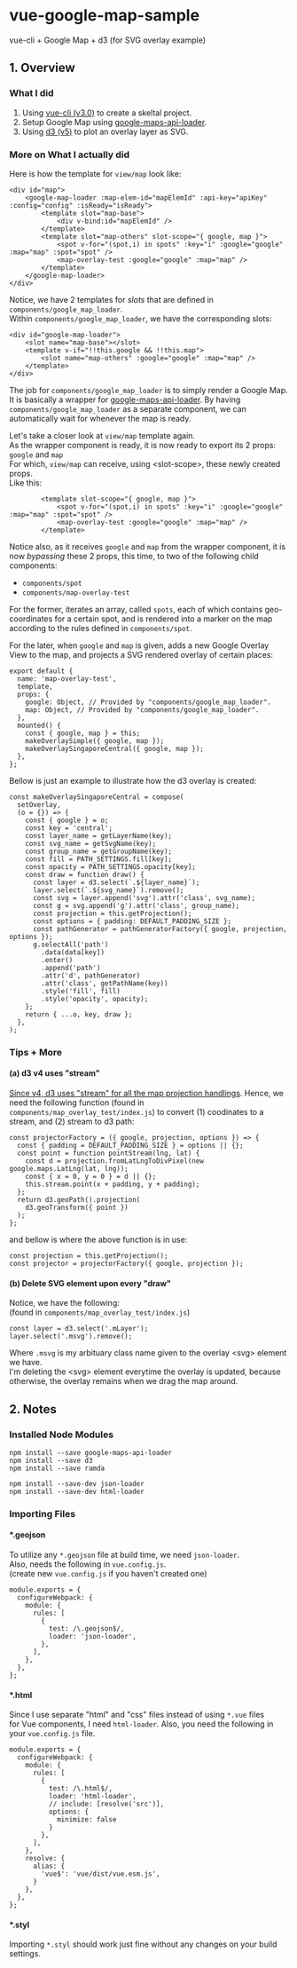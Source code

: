 # vue-google-map-sample

vue-cli + Google Map + d3 (for SVG overlay example)

## 1. Overview

### What I did

1. Using [vue-cli (v3.0)](https://github.com/vuejs/vue-cli) to create a skeltal project.
2. Setup Google Map using [google-maps-api-loader](https://github.com/laurencedorman/google-maps-api-loader).
3. Using [d3 (v5)](https://d3js.org/) to plot an overlay layer as SVG.

### More on What I actually did

Here is how the template for `view/map` look like:

```
<div id="map">
    <google-map-loader :map-elem-id="mapElemId" :api-key="apiKey" :config="config" :isReady="isReady">
        <template slot="map-base">
            <div v-bind:id="mapElemId" />
        </template>
        <template slot="map-others" slot-scope="{ google, map }">
            <spot v-for="(spot,i) in spots" :key="i" :google="google" :map="map" :spot="spot" />
            <map-overlay-test :google="google" :map="map" />
        </template>
    </google-map-loader>
</div>
```

Notice, we have 2 templates for *slots* that are defined in `components/google_map_loader`.  
Within `components/google_map_loader`, we have the corresponding slots:

```
<div id="google-map-loader">
    <slot name="map-base"></slot>
    <template v-if="!!this.google && !!this.map">
        <slot name="map-others" :google="google" :map="map" />
    </template>
</div>
```

The job for `components/google_map_loader` is to simply render a Google Map.
It is basically a wrapper for [google-maps-api-loader](https://github.com/laurencedorman/google-maps-api-loader).
By having `components/google_map_loader` as a separate component,
we can automatically wait for whenever the map is ready.

Let's take a closer look at `view/map` template again.  
As the wrapper component is ready, it is now ready to export its 2 props: `google` and `map`  
For which, `view/map` can receive, using &lt;slot-scope&gt;, these newly created props.  
Like this:

```
        <template slot-scope="{ google, map }">
            <spot v-for="(spot,i) in spots" :key="i" :google="google" :map="map" :spot="spot" />
            <map-overlay-test :google="google" :map="map" />
        </template>
```

Notice also, as it receives `google` and `map` from the wrapper component,
it is now *bypassing* these 2 props, this time, to two of the following child components:

- `components/spot`
- `components/map-overlay-test`

For the former, iterates an array, called `spots`,
each of which contains geo-coordinates for a certain spot,
and is rendered into a marker on the map
according to the rules defined in `components/spot`.

For the later, when `google` and `map` is given,
adds a new Google Overlay View to the map,
and projects a SVG rendered overlay of certain places:

```
export default {
  name: 'map-overlay-test',
  template,
  props: {
    google: Object, // Provided by "components/google_map_loader".
    map: Object, // Provided by "components/google_map_loader".
  },
  mounted() {
    const { google, map } = this;
    makeOverlaySimple({ google, map });
    makeOverlaySingaporeCentral({ google, map });
  },
};
```

Bellow is just an example to illustrate how the d3 overlay is created:

```
const makeOverlaySingaporeCentral = compose(
  setOverlay,
  (o = {}) => {
    const { google } = o;
    const key = 'central';
    const layer_name = getLayerName(key);
    const svg_name = getSvgName(key);
    const group_name = getGroupName(key);
    const fill = PATH_SETTINGS.fill[key];
    const opacity = PATH_SETTINGS.opacity[key];
    const draw = function draw() {
      const layer = d3.select(`.${layer_name}`);
      layer.select(`.${svg_name}`).remove();
      const svg = layer.append('svg').attr('class', svg_name);
      const g = svg.append('g').attr('class', group_name);
      const projection = this.getProjection();
      const options = { padding: DEFAULT_PADDING_SIZE };
      const pathGenerator = pathGeneratorFactory({ google, projection, options });
      g.selectAll('path')
        .data(data[key])
        .enter()
        .append('path')
        .attr('d', pathGenerator)
        .attr('class', getPathName(key))
        .style('fill', fill)
        .style('opacity', opacity);
    };
    return { ...o, key, draw };
  },
);
```


### Tips + More

#### (a) d3 v4 uses "stream"

[Since v4, d3 uses "stream" for all the map projection handlings](https://github.com/d3/d3-geo#streams).
Hence, we need the following function (found in `components/map_overlay_test/index.js`)
to convert (1) coodinates to a stream, and (2) stream to d3 path:

```
const projectorFactory = ({ google, projection, options }) => {
  const { padding = DEFAULT_PADDING_SIZE } = options || {};
  const point = function pointStream(lng, lat) {
    const d = projection.fromLatLngToDivPixel(new google.maps.LatLng(lat, lng));
    const { x = 0, y = 0 } = d || {};
    this.stream.point(x + padding, y + padding);
  };
  return d3.geoPath().projection(
    d3.geoTransform({ point })
  );
};
```

and bellow is where the above function is in use:

```
const projection = this.getProjection();
const projector = projectorFactory({ google, projection });
```

#### (b) Delete SVG element upon every "draw"

Notice, we have the following:  
(found in `components/map_overlay_test/index.js`)

```
const layer = d3.select('.mLayer');
layer.select('.msvg').remove();
```

Where `.msvg` is my arbituary class name given to the overlay &lt;svg&gt; element we have.  
I'm deleting the &lt;svg&gt; element everytime the overlay is updated,
because otherwise, the overlay remains when we drag the map around.



## 2. Notes

### Installed Node Modules

```
npm install --save google-maps-api-loader
npm install --save d3
npm install --save ramda

npm install --save-dev json-loader
npm install --save-dev html-loader
```

### Importing Files

#### *.geojson

To utilize any `*.geojson` file at build time, we need `json-loader`.  
Also, needs the following in `vue.config.js`.  
(create new `vue.config.js` if you haven't created one)

```
module.exports = {
  configureWebpack: {
    module: {
      rules: [
        {
          test: /\.geojson$/,
          loader: 'json-loader',
        },
      ],
    },
  },
};
```

#### *.html

Since I use separate "html" and "css" files instead of using `*.vue` files  
for Vue components, I need `html-loader`.
Also, you need the following in your `vue.config.js` file.

```
module.exports = {
  configureWebpack: {
    module: {
      rules: [
        {
          test: /\.html$/,
          loader: 'html-loader',
          // include: [resolve('src')],
          options: {
            minimize: false
          }
        },
      ],
    },
    resolve: {
      alias: {
        'vue$': 'vue/dist/vue.esm.js',
      }
    },
  },
};
```

#### *.styl

Importing `*.styl` should work just fine without any changes on your build settings.


